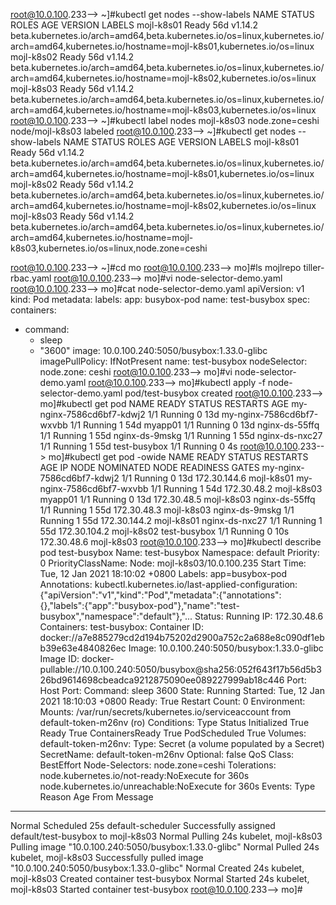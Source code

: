 root@10.0.100.233--> ~]#kubectl get nodes --show-labels
NAME         STATUS   ROLES    AGE   VERSION   LABELS
mojl-k8s01   Ready    <none>   56d   v1.14.2   beta.kubernetes.io/arch=amd64,beta.kubernetes.io/os=linux,kubernetes.io/arch=amd64,kubernetes.io/hostname=mojl-k8s01,kubernetes.io/os=linux
mojl-k8s02   Ready    <none>   56d   v1.14.2   beta.kubernetes.io/arch=amd64,beta.kubernetes.io/os=linux,kubernetes.io/arch=amd64,kubernetes.io/hostname=mojl-k8s02,kubernetes.io/os=linux
mojl-k8s03   Ready    <none>   56d   v1.14.2   beta.kubernetes.io/arch=amd64,beta.kubernetes.io/os=linux,kubernetes.io/arch=amd64,kubernetes.io/hostname=mojl-k8s03,kubernetes.io/os=linux
root@10.0.100.233--> ~]#kubectl label nodes mojl-k8s03 node.zone=ceshi
node/mojl-k8s03 labeled
root@10.0.100.233--> ~]#kubectl get nodes --show-labels
NAME         STATUS   ROLES    AGE   VERSION   LABELS
mojl-k8s01   Ready    <none>   56d   v1.14.2   beta.kubernetes.io/arch=amd64,beta.kubernetes.io/os=linux,kubernetes.io/arch=amd64,kubernetes.io/hostname=mojl-k8s01,kubernetes.io/os=linux
mojl-k8s02   Ready    <none>   56d   v1.14.2   beta.kubernetes.io/arch=amd64,beta.kubernetes.io/os=linux,kubernetes.io/arch=amd64,kubernetes.io/hostname=mojl-k8s02,kubernetes.io/os=linux
mojl-k8s03   Ready    <none>   56d   v1.14.2   beta.kubernetes.io/arch=amd64,beta.kubernetes.io/os=linux,kubernetes.io/arch=amd64,kubernetes.io/hostname=mojl-k8s03,kubernetes.io/os=linux,node.zone=ceshi

root@10.0.100.233--> ~]#cd mo
root@10.0.100.233--> mo]#ls
mojlrepo  tiller-rbac.yaml
root@10.0.100.233--> mo]#vi node-selector-demo.yaml
root@10.0.100.233--> mo]#cat node-selector-demo.yaml 
apiVersion: v1
kind: Pod
metadata:
  labels:
    app: busybox-pod
  name: test-busybox
spec:
  containers:
  - command:
    - sleep
    - "3600"
    image: 10.0.100.240:5050/busybox:1.33.0-glibc
    imagePullPolicy: IfNotPresent 
    name: test-busybox
  nodeSelector:
    node.zone: ceshi
root@10.0.100.233--> mo]#vi node-selector-demo.yaml
root@10.0.100.233--> mo]#kubectl apply -f node-selector-demo.yaml 
pod/test-busybox created
root@10.0.100.233--> mo]#kubectl get pod
NAME                        READY   STATUS    RESTARTS   AGE
my-nginx-7586cd6bf7-kdwj2   1/1     Running   0          13d
my-nginx-7586cd6bf7-wxvbb   1/1     Running   1          54d
myapp01                     1/1     Running   0          13d
nginx-ds-55ffq              1/1     Running   1          55d
nginx-ds-9mskg              1/1     Running   1          55d
nginx-ds-nxc27              1/1     Running   1          55d
test-busybox                1/1     Running   0          4s
root@10.0.100.233--> mo]#kubectl get pod -owide
NAME                        READY   STATUS    RESTARTS   AGE   IP             NODE         NOMINATED NODE   READINESS GATES
my-nginx-7586cd6bf7-kdwj2   1/1     Running   0          13d   172.30.144.6   mojl-k8s01   <none>           <none>
my-nginx-7586cd6bf7-wxvbb   1/1     Running   1          54d   172.30.48.2    mojl-k8s03   <none>           <none>
myapp01                     1/1     Running   0          13d   172.30.48.5    mojl-k8s03   <none>           <none>
nginx-ds-55ffq              1/1     Running   1          55d   172.30.48.3    mojl-k8s03   <none>           <none>
nginx-ds-9mskg              1/1     Running   1          55d   172.30.144.2   mojl-k8s01   <none>           <none>
nginx-ds-nxc27              1/1     Running   1          55d   172.30.104.2   mojl-k8s02   <none>           <none>
test-busybox                1/1     Running   0          10s   172.30.48.6    mojl-k8s03   <none>           <none>
root@10.0.100.233--> mo]#kubectl describe pod test-busybox
Name:               test-busybox
Namespace:          default
Priority:           0
PriorityClassName:  <none>
Node:               mojl-k8s03/10.0.100.235
Start Time:         Tue, 12 Jan 2021 18:10:02 +0800
Labels:             app=busybox-pod
Annotations:        kubectl.kubernetes.io/last-applied-configuration:
                      {"apiVersion":"v1","kind":"Pod","metadata":{"annotations":{},"labels":{"app":"busybox-pod"},"name":"test-busybox","namespace":"default"},"...
Status:             Running
IP:                 172.30.48.6
Containers:
  test-busybox:
    Container ID:  docker://a7e885279cd2d194b75202d2900a752c2a688e8c090df1ebb39e63e4840826ec
    Image:         10.0.100.240:5050/busybox:1.33.0-glibc
    Image ID:      docker-pullable://10.0.100.240:5050/busybox@sha256:052f643f17b56d5b326bd9614698cbeadca9212875090ee089227999ab18c446
    Port:          <none>
    Host Port:     <none>
    Command:
      sleep
      3600
    State:          Running
      Started:      Tue, 12 Jan 2021 18:10:03 +0800
    Ready:          True
    Restart Count:  0
    Environment:    <none>
    Mounts:
      /var/run/secrets/kubernetes.io/serviceaccount from default-token-m26nv (ro)
Conditions:
  Type              Status
  Initialized       True 
  Ready             True 
  ContainersReady   True 
  PodScheduled      True 
Volumes:
  default-token-m26nv:
    Type:        Secret (a volume populated by a Secret)
    SecretName:  default-token-m26nv
    Optional:    false
QoS Class:       BestEffort
Node-Selectors:  node.zone=ceshi
Tolerations:     node.kubernetes.io/not-ready:NoExecute for 360s
                 node.kubernetes.io/unreachable:NoExecute for 360s
Events:
  Type    Reason     Age   From                 Message
  ----    ------     ----  ----                 -------
  Normal  Scheduled  25s   default-scheduler    Successfully assigned default/test-busybox to mojl-k8s03
  Normal  Pulling    24s   kubelet, mojl-k8s03  Pulling image "10.0.100.240:5050/busybox:1.33.0-glibc"
  Normal  Pulled     24s   kubelet, mojl-k8s03  Successfully pulled image "10.0.100.240:5050/busybox:1.33.0-glibc"
  Normal  Created    24s   kubelet, mojl-k8s03  Created container test-busybox
  Normal  Started    24s   kubelet, mojl-k8s03  Started container test-busybox
root@10.0.100.233--> mo]#
